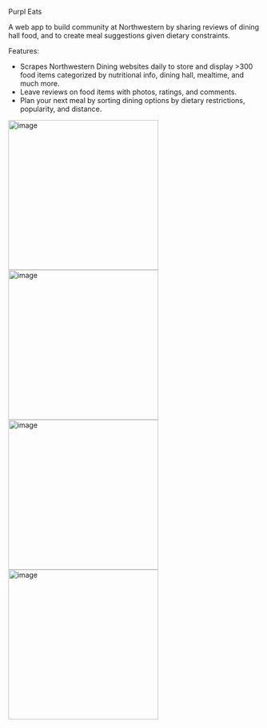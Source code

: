 ﻿Purpl Eats
 
A web app to build community at Northwestern by sharing reviews of dining hall food, and to create meal suggestions given dietary constraints.

Features:
* Scrapes Northwestern Dining websites daily to store and display >300 food items categorized by nutritional info, dining hall, mealtime, and much more.
* Leave reviews on food items with photos, ratings, and comments. 
* Plan your next meal by sorting dining options by dietary restrictions, popularity, and distance.

<img height="300" alt="image" src="https://github.com/ThomasFilipiuk/IEEEWebDevProject/assets/52635707/67b34a2b-7bc5-4d40-a990-4dff8b88bcd8">
<img height="300" alt="image" src="https://github.com/ThomasFilipiuk/IEEEWebDevProject/assets/52635707/0da7b03f-8bc0-4b1e-822c-ab23d30e507a">
<img height="300" alt="image" src="https://github.com/ThomasFilipiuk/IEEEWebDevProject/assets/52635707/0ae69a9f-3e84-4c84-bfbb-14e0064a07a7">
<img height="300" alt="image" src="https://github.com/ThomasFilipiuk/IEEEWebDevProject/assets/52635707/1c523914-051d-45f0-b078-c7bcba129ecc">

